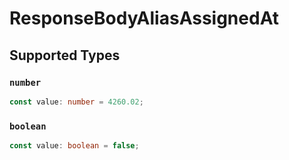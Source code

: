 # ResponseBodyAliasAssignedAt


## Supported Types

### `number`

```typescript
const value: number = 4260.02;
```

### `boolean`

```typescript
const value: boolean = false;
```

